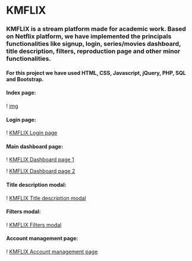 # KMFLIX

### KMFLIX is a stream platform made for academic work. Based on Netflix platform, we have implemented the principals functionalities like signup, login, series/movies dashboard, title description, filters, reproduction page and other minor functionalities.

#### For this project we have used HTML, CSS, Javascript, jQuery, PHP, SQL and Bootstrap.

#### Index page: 

! [img](https://github.com/VitorCRF/KMFlix/blob/main/public/readme/index_page.PNG)

#### Login page: 

! [KMFLIX Login page](https://github.com/VitorCRF/KMFlix/blob/main/public/readme/login_page.PNG)

#### Main dashboard page:

! [KMFLIX Dashboard page 1](https://github.com/VitorCRF/KMFlix/blob/main/public/readme/dashboard_page1.PNG)

! [KMFLIX Dashboard page 2](https://github.com/VitorCRF/KMFlix/blob/main/public/readme/dashboard_page2.PNG)

#### Title description modal:

! [KMFLIX Title description modal](https://github.com/VitorCRF/KMFlix/blob/main/public/readme/title_modal.PNG)

#### Filters modal:

! [KMFLIX Filters modal](https://github.com/VitorCRF/KMFlix/blob/main/public/readme/filters_page.PNG)

#### Account management page:

! [KMFLIX Account management page](https://github.com/VitorCRF/KMFlix/blob/main/public/readme/account_management_page.PNG)
